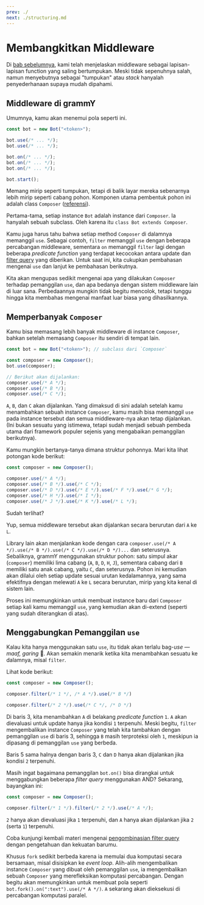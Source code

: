```yaml
---
prev: ./
next: ./structuring.md
---
```


# Membangkitkan Middleware

Di [bab sebelumnya](../guide/middleware.md), kami telah menjelaskan middleware sebagai lapisan-lapisan function yang saling bertumpukan.
Meski tidak sepenuhnya salah, namun menyebutnya sebagai "tumpukan" atau _stack_ hanyalah penyederhanaan supaya mudah dipahami.

## Middleware di grammY

Umumnya, kamu akan menemui pola seperti ini.

```ts
const bot = new Bot("<token>");

bot.use(/* ... */);
bot.use(/* ... */);

bot.on(/* ... */);
bot.on(/* ... */);
bot.on(/* ... */);

bot.start();
```

Memang mirip seperti tumpukan, tetapi di balik layar mereka sebenarnya lebih mirip seperti cabang pohon.
Komponen utama pembentuk pohon ini adalah class `Composer` ([referensi](https://doc.deno.land/https://deno.land/x/grammy/mod.ts/~/Composer)).

Pertama-tama, setiap instance `Bot` adalah instance dari `Composer`.
Ia hanyalah sebuah subclass. Oleh karena itu `class Bot extends Composer`.

Kamu juga harus tahu bahwa setiap method `Composer` di dalamnya memanggil `use`.
Sebagai contoh, `filter` memanggil `use` dengan beberapa percabangan middleware, sementara `on` memanggil `filter` lagi dengan beberapa _predicate function_ yang terdapat kecocokan antara update dan [filter query](../guide/filter-queries.md) yang diberikan.
Untuk saat ini, kita cukupkan pembahasan mengenai `use` dan lanjut ke pembahasan berikutnya.

Kita akan mengupas sedikit mengenai apa yang dilakukan `Composer` terhadap pemanggilan `use`, dan apa bedanya dengan sistem middleware lain di luar sana.
Perbedaannya mungkin tidak begitu mencolok, tetapi tunggu hingga kita membahas mengenai manfaat luar biasa yang dihasilkannya.

## Memperbanyak `Composer`

Kamu bisa memasang lebih banyak middleware di instance `Composer`, bahkan setelah memasang `Composer` itu sendiri di tempat lain.

```ts
const bot = new Bot("<token>"); // subclass dari `Composer`

const composer = new Composer();
bot.use(composer);

// Berikut akan dijalankan:
composer.use(/* A */);
composer.use(/* B */);
composer.use(/* C */);
```

`A`, `B`, dan `C` akan dijalankan.
Yang dimaksud di sini adalah setelah kamu menambahkan sebuah instance `Composer`, kamu masih bisa memanggil `use` pada instance tersebut dan semua middleware-nya akan tetap dijalankan.
(Ini bukan sesuatu yang istimewa, tetapi sudah menjadi sebuah pembeda utama dari framework populer sejenis yang mengabaikan pemanggilan berikutnya).

Kamu mungkin bertanya-tanya dimana struktur pohonnya.
Mari kita lihat potongan kode berikut:

```ts
const composer = new Composer();

composer.use(/* A */);
composer.use(/* B */).use(/* C */);
composer.use(/* D */).use(/* E */).use(/* F */).use(/* G */);
composer.use(/* H */).use(/* I */);
composer.use(/* J */).use(/* K */).use(/* L */);
```

Sudah terlihat?

Yup, semua middleware tersebut akan dijalankan secara berurutan dari `A` ke `L`.

Library lain akan menjalankan kode dengan cara `composer.use(/* A */).use(/* B */).use(/* C */).use(/* D */)...` dan seterusnya.
Sebaliknya, grammY menggunakan struktur pohon: satu simpul akar (`composer`) memiliki lima cabang (`A`, `B`, `D`, `H`, `J`), sementara cabang dari `B` memiliki satu anak cabang, yaitu `C`, dan seterusnya.
Pohon ini kemudian akan dilalui oleh setiap update sesuai urutan kedalamannya, yang sama efektifnya dengan melewati `A` ke `L` secara berurutan, mirip yang kita kenal di sistem lain.

Proses ini memungkinkan untuk membuat instance baru dari `Composer` setiap kali kamu memanggil `use`, yang kemudian akan di-extend (seperti yang sudah diterangkan di atas).

## Menggabungkan Pemanggilan `use`

Kalau kita hanya menggunakan satu `use`, itu tidak akan terlalu bag-_use_ — _maaf, garing_ :grimacing:.
Akan semakin menarik ketika kita menambahkan sesuatu ke dalamnya, misal `filter`.

Lihat kode berikut:

```ts
const composer = new Composer();

composer.filter(/* 1 */, /* A */).use(/* B */)

composer.filter(/* 2 */).use(/* C */, /* D */)
```

Di baris 3, kita menambahkan `A` di belakang _predicate function_ `1`.
`A` akan dievaluasi untuk update hanya jika kondisi `1` terpenuhi.
Meski begitu, `filter` mengembalikan instance `Composer` yang telah kita tambahkan dengan pemanggilan `use` di baris 3, sehingga `B` masih terproteksi oleh `1`, meskipun ia dipasang di pemanggilan `use` yang berbeda.

Baris 5 sama halnya dengan baris 3, `C` dan `D` hanya akan dijalankan jika kondisi `2` terpenuhi.

Masih ingat bagaimana pemanggilan `bot.on()` bisa dirangkai untuk menggabungkan beberapa _filter query_ menggunakan AND?
Sekarang, bayangkan ini:

```ts
const composer = new Composer();

composer.filter(/* 1 */).filter(/* 2 */).use(/* A */);
```

`2` hanya akan dievaluasi jika `1` terpenuhi, dan `A` hanya akan dijalankan jika `2` (serta `1`) terpenuhi.

Coba kunjungi kembali materi mengenai [pengombinasian filter query](../guide/filter-queries.md#mengombinasikan-beberapa-query) dengan pengetahuan dan kekuatan barumu.

Khusus `fork` sedikit berbeda karena ia memulai dua komputasi secara bersamaan, misal disisipkan ke _event loop_.
Alih-alih mengembalikan instance `Composer` yang dibuat oleh pemanggilan `use`, ia mengembalikan sebuah `Composer` yang merefleksikan komputasi percabangan.
Dengan begitu akan memungkinkan untuk membuat pola seperti `bot.fork().on(":text").use(/* A */)`.
`A` sekarang akan dieksekusi di percabangan komputasi paralel.
